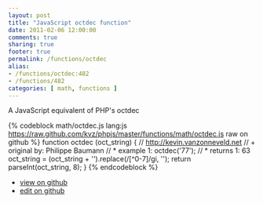```yaml
---
layout: post
title: "JavaScript octdec function"
date: 2011-02-06 12:00:00
comments: true
sharing: true
footer: true
permalink: /functions/octdec
alias:
- /functions/octdec:482
- /functions/482
categories: [ math, functions ]
---
```

A JavaScript equivalent of PHP's octdec
<!-- more -->
{% codeblock math/octdec.js lang:js https://raw.github.com/kvz/phpjs/master/functions/math/octdec.js raw on github %}
function octdec (oct_string) {
    // http://kevin.vanzonneveld.net
    // +   original by: Philippe Baumann
    // *     example 1: octdec('77');
    // *     returns 1: 63
    oct_string = (oct_string + '').replace(/[^0-7]/gi, '');
    return parseInt(oct_string, 8);
}
{% endcodeblock %}
<ul>
 <li><a href="https://github.com/kvz/phpjs/blob/master/functions/math/octdec.js">view on github</a></li>
 <li><a href="https://github.com/kvz/phpjs/edit/master/functions/math/octdec.js">edit on github</a></li>
</ul>

